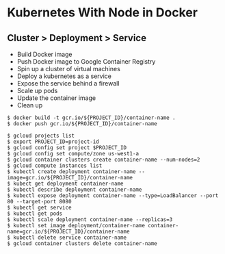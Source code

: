 # Kubernetes With Node in Docker

## Cluster > Deployment > Service 

- Build Docker image
- Push Docker image to Google Container Registry
- Spin up a cluster of virtual machines
- Deploy a kubernetes as a service
- Expose the service behind a firewall
- Scale up pods
- Update the container image
- Clean up

```
$ docker build -t gcr.io/${PROJECT_ID}/container-name .
$ docker push gcr.io/${PROJECT_ID}/container-name

$ gcloud projects list
$ export PROJECT_ID=project-id
$ gcloud config set project $PROJECT_ID
$ gcloud config set compute/zone us-west1-a
$ gcloud container clusters create container-name --num-nodes=2
$ gcloud compute instances list
$ kubectl create deployment container-name --image=gcr.io/${PROJECT_ID}/container-name
$ kubect get deployment container-name
$ kubectl describe deployment container-name
$ kubectl expose deployment container-name --type=LoadBalancer --port 80 --target-port 8080
$ kubectl get service
$ kubectl get pods
$ kubectl scale deployment container-name --replicas=3
$ kubectl set image deployment/container-name container-name=gcr.io/${PROJECT_ID}/container-name
$ kubectl delete service container-name
$ gcloud container clusters delete container-name

```
